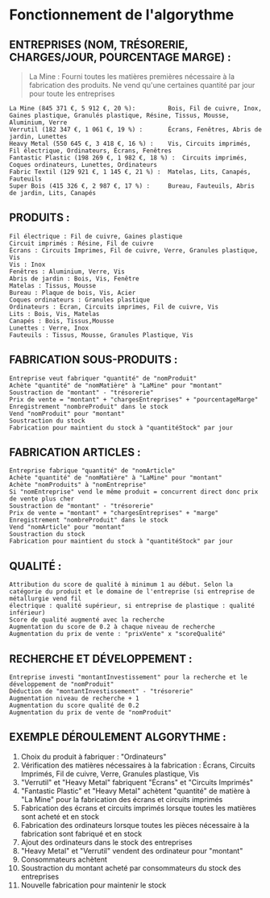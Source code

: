 # Fonctionnement de l'algorythme #

## ENTREPRISES (NOM, TRÉSORERIE, CHARGES/JOUR, POURCENTAGE MARGE) : ##
> La Mine : Fourni toutes les matières premières nécessaire à la fabrication des produits. Ne vend qu'une certaines quantité par jour pour toute les entreprises
	
	La Mine (845 371 €, 5 912 €, 20 %): 		Bois, Fil de cuivre, Inox, Gaines plastique, Granulés plastique, Résine, Tissus, Mousse, Aluminium, Verre
	Verrutil (182 347 €, 1 061 €, 19 %) :		Écrans, Fenêtres, Abris de jardin, Lunettes
	Heavy Metal (550 645 €, 3 418 €, 16 %) : 	Vis, Circuits imprimés, Fil électrique, Ordinateurs, Écrans, Fenêtres
	Fantastic Plastic (198 269 €, 1 982 €, 18 %) :	Circuits imprimés, Coques ordinateurs, Lunettes, Ordinateurs
	Fabric Textil (129 921 €, 1 145 €, 21 %) : 	Matelas, Lits, Canapés, Fauteuils
	Super Bois (415 326 €, 2 987 €, 17 %) : 	Bureau, Fauteuils, Abris de jardin, Lits, Canapés


## PRODUITS : ##

	Fil électrique : Fil de cuivre, Gaines plastique
	Circuit imprimés : Résine, Fil de cuivre
	Écrans : Circuits Imprimes, Fil de cuivre, Verre, Granules plastique, Vis
	Vis : Inox
	Fenêtres : Aluminium, Verre, Vis
	Abris de jardin : Bois, Vis, Fenêtre
	Matelas : Tissus, Mousse
	Bureau : Plaque de bois, Vis, Acier
	Coques ordinateurs : Granules plastique
	Ordinateurs : Ecran, Circuits imprimes, Fil de cuivre, Vis
	Lits : Bois, Vis, Matelas
	Canapés : Bois, Tissus,Mousse
	Lunettes : Verre, Inox
	Fauteuils : Tissus, Mousse, Granules Plastique, Vis


## FABRICATION SOUS-PRODUITS : ##

	Entreprise veut fabriquer "quantité" de "nomProduit"
	Achète "quantité" de "nomMatière" à "LaMine" pour "montant"
	Soustraction de "montant" - "trésorerie"
	Prix de vente = "montant" + "chargesEntreprises" + "pourcentageMarge"
	Enregistrement "nombreProduit" dans le stock
	Vend "nomProduit" pour "montant"
	Soustraction du stock
	Fabrication pour maintient du stock à "quantitéStock" par jour


## FABRICATION ARTICLES : ##

	Entreprise fabrique "quantité" de "nomArticle"
	Achète "quantité" de "nomMatière" à "LaMine" pour "montant"
	Achète "nomProduits" à "nomEntreprise"
	Si "nomEntreprise" vend le même produit = concurrent direct donc prix de vente plus cher
	Soustraction de "montant" - "trésorerie"
	Prix de vente = "montant" + "chargesEntreprises" + "marge"
	Enregistrement "nombreProduit" dans le stock
	Vend "nomArticle" pour "montant"
	Soustraction du stock
	Fabrication pour maintient du stock à "quantitéStock" par jour


## QUALITÉ : ##

	Attribution du score de qualité à minimum 1 au début. Selon la catégorie du produit et le domaine de l'entreprise (si entreprise de métallurgie vend fil 
	électrique : qualité supérieur, si entreprise de plastique : qualité inférieur)
	Score de qualité augmenté avec la recherche
	Augmentation du score de 0.2 à chaque niveau de recherche
	Augmentation du prix de vente : "prixVente" x "scoreQualité"


## RECHERCHE ET DÉVELOPPEMENT : ##

	Entreprise investi "montantInvestissement" pour la recherche et le développement de "nomProduit"
	Déduction de "montantInvestissement" - "trésorerie"
	Augmentation niveau de recherche + 1
	Augmentation du score qualité de 0.2
	Augmentation du prix de vente de "nomProduit"


## EXEMPLE DÉROULEMENT ALGORYTHME : ##
 
1. Choix du produit à fabriquer : "Ordinateurs"
2. Vérification des matières nécessaires à la fabrication : Écrans, Circuits Imprimés, Fil de cuivre, Verre, Granules plastique, Vis
3. "Verrutil" et "Heavy Metal" fabriquent "Écrans" et "Circuits Imprimés"
4. "Fantastic Plastic" et "Heavy Metal" achètent "quantité" de matière à "La Mine" pour la fabrication des écrans et circuits imprimés
5. Fabrication des écrans et circuits imprimés lorsque toutes les matières sont acheté et en stock
6. Fabrication des ordinateurs lorsque toutes les pièces nécessaire à la fabrication sont fabriqué et en stock
7. Ajout des ordinateurs dans le stock des entreprises
8. "Heavy Metal" et "Verrutil" vendent des ordinateur pour "montant"
9. Consommateurs achètent
10. Soustraction du montant acheté par consommateurs du stock des entreprises
11. Nouvelle fabrication pour maintenir le stock
